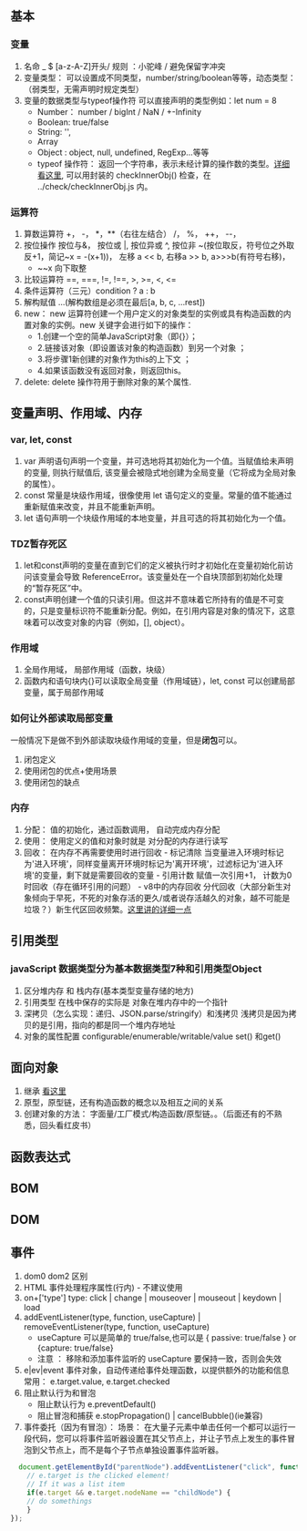## 基本
### 变量
1. 名命 _ $ [a-z-A-Z]开头/ 规则 ：小驼峰 / 避免保留字冲突
2. 变量类型： 可以设置成不同类型，number/string/boolean等等，动态类型：（弱类型，无需声明时规定类型）
3. 变量的数据类型与typeof操作符
   可以直接声明的类型例如：let num = 8
   - Number： number / bigInt / NaN / +-Infinity
   - Boolean: true/false
   - String: '',
   - Array
   - Object : object, null, undefined, RegExp...等等
   - typeof 操作符： 返回一个字符串，表示未经计算的操作数的类型。[详细看这里](https://developer.mozilla.org/zh-CN/docs/Web/JavaScript/Reference/Operators/typeof), 可以用封装的 checkInnerObj() 检查，在 ../check/checkInnerObj.js 内。
### 运算符
  1. 算数运算符 +， -， *，**（右往左结合） /， %， ++， --，
  2. 按位操作 按位与&， 按位或 |, 按位异或 ^, 按位非 ~(按位取反，符号位之外取反+1，简记~x = -(x+1))， 左移 a << b, 右移a >> b, a>>>b(有符号右移)， 
     - ~~x 向下取整
  3. 比较运算符 ==, ===, !=, !==, >, >=, <, <=
  4. 条件运算符（三元）condition ? a : b
  5. 解构赋值 ...(解构数组是必须在最后[a, b, c, ...rest])
  6. new：  new 运算符创建一个用户定义的对象类型的实例或具有构造函数的内置对象的实例。new 关键字会进行如下的操作：
     - 1.创建一个空的简单JavaScript对象（即{}）；
     - 2.链接该对象（即设置该对象的构造函数）到另一个对象 ；
     - 3.将步骤1新创建的对象作为this的上下文 ；
     - 4.如果该函数没有返回对象，则返回this。
  7. delete: delete 操作符用于删除对象的某个属性.
## 变量声明、作用域、内存
### var, let, const
  1. var 声明语句声明一个变量，并可选地将其初始化为一个值。当赋值给未声明的变量, 则执行赋值后, 该变量会被隐式地创建为全局变量（它将成为全局对象的属性）。
  2. const 常量是块级作用域，很像使用 let 语句定义的变量。常量的值不能通过重新赋值来改变，并且不能重新声明。
  3. let 语句声明一个块级作用域的本地变量，并且可选的将其初始化为一个值。
### TDZ暂存死区 
  1. let和const声明的变量在直到它们的定义被执行时才初始化在变量初始化前访问该变量会导致 ReferenceError。该变量处在一个自块顶部到初始化处理的“暂存死区”中。
  2. const声明创建一个值的只读引用。但这并不意味着它所持有的值是不可变的，只是变量标识符不能重新分配。例如，在引用内容是对象的情况下，这意味着可以改变对象的内容（例如，[], object）。
### 作用域
  1. 全局作用域， 局部作用域（函数，块级）
  2. 函数内和语句块内{}可以读取全局变量（作用域链），let, const 可以创建局部变量，属于局部作用域
### 如何让外部读取局部变量
  一般情况下是做不到外部读取块级作用域的变量，但是**闭包**可以。
  1. 闭包定义
  2. 使用闭包的优点+使用场景
  3. 使用闭包的缺点
### 内存
  1. 分配： 值的初始化，通过函数调用， 自动完成内存分配
  2. 使用： 使用定义的值和对象时就是 对分配的内存进行读写
  3. 回收： 在内存不再需要使用时进行回收
    - 标记清除  当变量进入环境时标记为'进入环境'，同样变量离开环境时标记为'离开环境'，过滤标记为'进入环境'的变量，剩下就是需要回收的变量
    - 引用计数 赋值一次引用+1， 计数为0时回收（存在循环引用的问题）
    - v8中的内存回收 分代回收（大部分新生对象倾向于早死，不死的对象存活的更久/或者说存活越久的对象，越不可能是垃圾？）新生代区回收频繁。[这里讲的详细一点](https://www.jianshu.com/p/b8ed21e8a4fb)
## 引用类型
### javaScript 数据类型分为基本数据类型7种和引用类型Object
  1. 区分堆内存 和 栈内存(基本类型变量存储的地方)
  2. 引用类型 在栈中保存的实际是 对象在堆内存中的一个指针
  3. 深拷贝（怎么实现：递归、JSON.parse/stringify）和浅拷贝 浅拷贝是因为拷贝的是引用，指向的都是同一个堆内存地址
  4. 对象的属性配置 configurable/enumerable/writable/value set() 和get()
## 面向对象
  1. 继承 [看这里](https://juejin.im/post/5e75e22951882549027687f9)
  2. 原型，原型链，还有构造函数的概念以及相互之间的关系
  3. 创建对象的方法： 字面量/工厂模式/构造函数/原型链。。（后面还有的不熟悉，回头看红皮书）
## 函数表达式
## BOM
## DOM
## 事件
1. dom0 dom2 区别
2. HTML 事件处理程序属性(行内) - 不建议使用
3. on+['type']  type: click | change | mouseover | mouseout  | keydown | load
4. addEventListener(type, function, useCapture) | removeEventListener(type, function, useCapture) 
   - useCapture 可以是简单的 true/false,也可以是 { passive: true/false }  or {capture: true/false}
   - 注意 ： 移除和添加事件监听的 useCapture 要保持一致，否则会失效
5. e|ev|event 事件对象，自动传递给事件处理函数，以提供额外的功能和信息 常用： e.target.value, e.target.checked
6. 阻止默认行为和冒泡
   - 阻止默认行为 e.preventDefault()
   - 阻止冒泡和捕获 e.stopPropagation() | cancelBubble()(ie兼容)
7. 事件委托（因为有冒泡）： 场景： 在大量子元素中单击任何一个都可以运行一段代码，您可以将事件监听器设置在其父节点上，并让子节点上发生的事件冒泡到父节点上，而不是每个子节点单独设置事件监听器。
```js
  document.getElementById("parentNode").addEventListener("click", function(e) {
	// e.target is the clicked element!
	// If it was a list item
	if(e.target && e.target.nodeName == "childNode") {
	// do somethings
	}
});
```